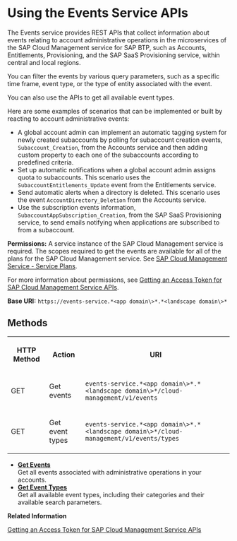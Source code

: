 <!-- loio94e1895c16274df2a59196b81e28d1c4 -->

# Using the Events Service APIs

The Events service provides REST APIs that collect information about events relating to account administrative operations in the microservices of the SAP Cloud Management service for SAP BTP, such as Accounts, Entitlements, Provisioning, and the SAP SaaS Provisioning service, within central and local regions.

You can filter the events by various query parameters, such as a specific time frame, event type, or the type of entity associated with the event.

You can also use the APIs to get all available event types.

Here are some examples of scenarios that can be implemented or built by reacting to account administrative events:

-   A global account admin can implement an automatic tagging system for newly created subaccounts by polling for subaccount creation events, `Subaccount_Creation`, from the Accounts service and then adding custom property to each one of the subaccounts according to predefined criteria.
-   Set up automatic notifications when a global account admin assigns quota to subaccounts. This scenario uses the `SubaccountEntitlements_Update` event from the Entitlements service.
-   Send automatic alerts when a directory is deleted. This scenario uses the event `AccountDirectory_Deletion` from the Accounts service.
-   Use the subscription events information, `SubaccountAppSubscription_Creation`, from the SAP SaaS Provisioning service, to send emails notifying when applications are subscribed to from a subaccount.

**Permissions:** A service instance of the SAP Cloud Management service is required. The scopes required to get the events are available for all of the plans for the SAP Cloud Management service. See [SAP Cloud Management Service - Service Plans](SAP_Cloud_Management_Service_-_Service_Plans_a508b72.md).

For more information about permissions, see [Getting an Access Token for SAP Cloud Management Service APIs](Getting_an_Access_Token_for_SAP_Cloud_Management_Service_APIs_3670474.md).

**Base URI:** `https://events-service.*<app domain\>*.*<landscape domain\>*`



<a name="loio94e1895c16274df2a59196b81e28d1c4__section_bch_zsr_33b"/>

## **Methods**


<table>
<tr>
<th>

HTTP Method



</th>
<th>

Action



</th>
<th>

URI



</th>
</tr>
<tr>
<td>

GET



</td>
<td>

Get events



</td>
<td>

`events-service.*<app domain\>*.*<landscape domain\>*/cloud-management/v1/events`



</td>
</tr>
<tr>
<td>

GET



</td>
<td>

Get event types



</td>
<td>

`events-service.*<app domain\>*.*<landscape domain\>*/cloud-management/v1/events/types`



</td>
</tr>
</table>

-   **[Get Events](Get_Events_0fd393a.md "Get all events associated with administrative operations in your accounts.")**  
Get all events associated with administrative operations in your accounts.
-   **[Get Event Types](Get_Event_Types_61b71bf.md "Get all available event types, including their categories and their available search parameters.")**  
Get all available event types, including their categories and their available search parameters.

**Related Information**  


[Getting an Access Token for SAP Cloud Management Service APIs](Getting_an_Access_Token_for_SAP_Cloud_Management_Service_APIs_3670474.md "The APIs of the SAP Cloud Management service for SAP BTP are protected with the OAuth 2.0 Password grant and, in some cases, also the Client Credentials grant type. This procedure guides you through the steps to create an OAuth client and obtain an access token from SAP Authorization and Trust Management service (xsuaa) to call the APIs of the SAP Cloud Management service.")

